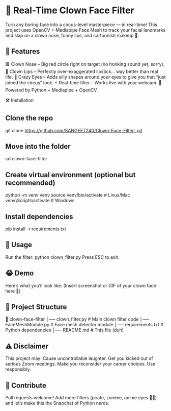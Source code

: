# 🤡 Real-Time Clown Face Filter
Turn any boring face into a circus-level masterpiece — in real-time!
This project uses OpenCV + Mediapipe Face Mesh to track your facial landmarks and slap on a clown nose, funny lips, and cartoonish makeup 🎨.

## 🎪 Features
🟥 Clown Nose – Big red circle right on target (no honking sound yet, sorry).
👄 Clown Lips – Perfectly over-exaggerated lipstick… way better than real life.
👀 Crazy Eyes – Adds silly shapes around your eyes to give you that “just joined the circus” look.
⚡ Real-time filter – Works live with your webcam.
🤖 Powered by Python + Mediapipe + OpenCV.

🛠 Installation
## Clone the repo
git clone https://github.com/SANGEET240/Clown-Face-Filter-.git

## Move into the folder
cd clown-face-filter

## Create virtual environment (optional but recommended)
python -m venv venv
source venv/bin/activate   # Linux/Mac
venv\Scripts\activate      # Windows

## Install dependencies
pip install -r requirements.txt

## 🚀 Usage
Run the filter:
python clown_filter.py
Press ESC to exit.

## 😂 Demo
Here’s what you’ll look like:
(Insert screenshot or GIF of your clown face here 🤡)

## 📂 Project Structure
📁 clown-face-filter
│── clown_filter.py        # Main clown filter code
│── FaceMeshModule.py      # Face mesh detector module
│── requirements.txt       # Python dependencies
│── README.md              # This file (duh)

## ⚠️ Disclaimer
This project may:
Cause uncontrollable laughter.
Get you kicked out of serious Zoom meetings.
Make you reconsider your career choices.
Use responsibly.

## 🌟 Contribute
Pull requests welcome! Add more filters (pirate, zombie, anime eyes 👀✨) and let’s make this the Snapchat of Python nerds.